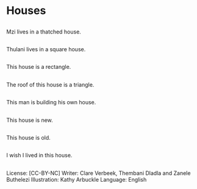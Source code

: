# Houses

##
Mzi lives in a thatched house.

##
Thulani lives in a square house.

##
This house is a rectangle.

##
The roof of this house is a triangle.

##
This man is building his own house.

##
This house is new.

##
This house is old.

##
I wish I lived in this house.

##
License: [CC-BY-NC]
Writer: Clare Verbeek, Thembani Dladla and Zanele Buthelezi
Illustration: Kathy Arbuckle
Language: English
